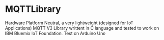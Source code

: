 # MQTTLibrary
Hardware Platform Neutral, a very lightweight (designed for IoT Applications) MQTT V3 Library writtent in C language and tested to work on IBM Bluemix IoT Foundation. Test on Arduino Uno
